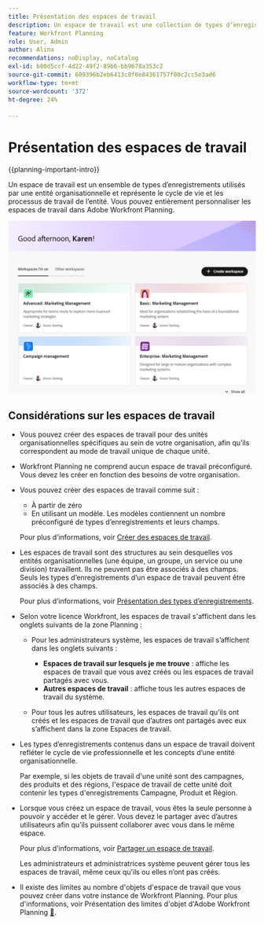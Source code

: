 ```yaml
---
title: Présentation des espaces de travail
description: Un espace de travail est une collection de types d’enregistrements utilisés par une équipe et représente le cycle de vie du travail de l’équipe. Vous pouvez entièrement personnaliser les espaces de travail dans Adobe Workfront Planning pour les faire correspondre aux workflows de vos entités organisationnelles.
feature: Workfront Planning
role: User, Admin
author: Alina
recommendations: noDisplay, noCatalog
exl-id: b80d5ccf-4d22-49f2-89b6-bb9678a353c2
source-git-commit: 609396b2eb6413c8f6e84361757f00c2cc5e3ad6
workflow-type: tm+mt
source-wordcount: '372'
ht-degree: 24%

---
```


# Présentation des espaces de travail

{{planning-important-intro}}

Un espace de travail est un ensemble de types d’enregistrements utilisés par une entité organisationnelle et représente le cycle de vie et les processus de travail de l’entité. Vous pouvez entièrement personnaliser les espaces de travail dans Adobe Workfront Planning.


![Compte administrateur de la page de destination des espaces de travail](assets/workspaces-landing-page-admin-account.png)

## Considérations sur les espaces de travail

* Vous pouvez créer des espaces de travail pour des unités organisationnelles spécifiques au sein de votre organisation, afin qu’ils correspondent au mode de travail unique de chaque unité.
* Workfront Planning ne comprend aucun espace de travail préconfiguré. Vous devez les créer en fonction des besoins de votre organisation.
* Vous pouvez créer des espaces de travail comme suit :

   * À partir de zéro
   * En utilisant un modèle. Les modèles contiennent un nombre préconfiguré de types d’enregistrements et leurs champs.

  Pour plus d’informations, voir [Créer des espaces de travail](/help/quicksilver/planning/architecture/create-workspaces.md).
* Les espaces de travail sont des structures au sein desquelles vos entités organisationnelles (une équipe, un groupe, un service ou une division) travaillent. Ils ne peuvent pas être associés à des champs. Seuls les types d’enregistrements d’un espace de travail peuvent être associés à des champs.

  Pour plus d’informations, voir [Présentation des types d’enregistrements](/help/quicksilver/planning/architecture/overview-of-record-types.md).
* Selon votre licence Workfront, les espaces de travail s&#39;affichent dans les onglets suivants de la zone Planning :

   * Pour les administrateurs système, les espaces de travail s’affichent dans les onglets suivants :

      * **Espaces de travail sur lesquels je me trouve** : affiche les espaces de travail que vous avez créés ou les espaces de travail partagés avec vous.
      * **Autres espaces de travail** : affiche tous les autres espaces de travail du système.

   * Pour tous les autres utilisateurs, les espaces de travail qu’ils ont créés et les espaces de travail que d’autres ont partagés avec eux s’affichent dans la zone Espaces de travail.

* Les types d’enregistrements contenus dans un espace de travail doivent refléter le cycle de vie professionnelle et les concepts d’une entité organisationnelle.

  Par exemple, si les objets de travail d&#39;une unité sont des campagnes, des produits et des régions, l&#39;espace de travail de cette unité doit contenir les types d&#39;enregistrements Campagne, Produit et Région.
* Lorsque vous créez un espace de travail, vous êtes la seule personne à pouvoir y accéder et le gérer. Vous devez le partager avec d’autres utilisateurs afin qu’ils puissent collaborer avec vous dans le même espace.

  Pour plus d’informations, voir [Partager un espace de travail](/help/quicksilver/planning/access/share-workspaces.md).

  Les administrateurs et administratrices système peuvent gérer tous les espaces de travail, même ceux qu’ils ou elles n’ont pas créés.

<!--make this live with the GA: * There is no limit for how many workspaces you can create in your environment. However, we recommend not to have too many workspaces, as they could become hard to manage and your workflows might be too fragmented.-->

* Il existe des limites au nombre d&#39;objets d&#39;espace de travail que vous pouvez créer dans votre instance de Workfront Planning. Pour plus d&#39;informations, voir Présentation des limites d&#39;objet d&#39;Adobe Workfront Planning [&#128279;](/help/quicksilver/planning/general/limitations-overview.md).
